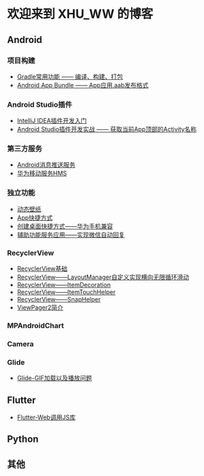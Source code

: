 # 欢迎来到 XHU_WW 的博客

## Android

### 项目构建
 - [Gradle常用功能 —— 编译、构建、打包](./gradle/gradle的简单使用.md)
 - [Android App Bundle —— App应用.aab发布格式](./android/project/AndroidAppBundle.md)
 
### Android Studio插件
 - [IntelliJ IDEA插件开发入门](https://blog.csdn.net/ww897532167/article/details/105878955)
 - [Android Studio插件开发实战 —— 获取当前App顶部的Activity名称](https://blog.csdn.net/ww897532167/article/details/105882890)

### 第三方服务
 - [Android消息推送服务](./android/mobile_service/android_cloud_message.md)
 - [华为移动服务HMS](./android/mobile_service/hms.md)
 
### 独立功能
 - [动态壁纸](./android/mobile_service/hms.md)
 - [App快捷方式](./android/mobile_service/hms.md)
 - [创建桌面快捷方式——华为手机兼容](./android/separate_function/创建桌面快捷方式之兼容华为手机.md)
 - [辅助功能服务应用——实现微信自动回复](./android/separate_function/辅助功能服务应用之微信自动回复.md)
 
### RecyclerView

 - [RecyclerView基础][1]
 - [RecyclerView——LayoutManager自定义实现横向无限循环滑动][2] 
 - [RecyclerView——ItemDecoration][3] 
 - [RecyclerView——ItemTouchHelper][3] 
 - [RecyclerView——SnapHelper][3] 
 - [ViewPager2简介][3] 

### MPAndroidChart

### Camera

### Glide
- [Glide-GIF加载以及播放问题][4]

## Flutter

 - [Flutter-Web调用JS库][3] 
 
## Python

## 其他


  [1]: https://blog.csdn.net/ww897532167/article/details/85868622
  [2]: /android/recyclerview/RecyclerView-LayoutManager自定义实现横向无限循环滑动.md
  [3]: https://blog.csdn.net/ww897532167/article/details/86187058
  [4]: /android/glide/Android-Glide-GIF加载以及播放问题.md

